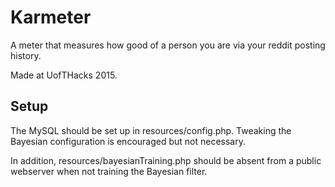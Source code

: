 # Karmeter
A meter that measures how good of a person you are via your reddit posting history.

Made at UofTHacks 2015.

## Setup
The MySQL should be set up in resources/config.php. Tweaking the Bayesian configuration is encouraged but not necessary.

In addition, resources/bayesianTraining.php should be absent from a public webserver when not training the Bayesian filter.